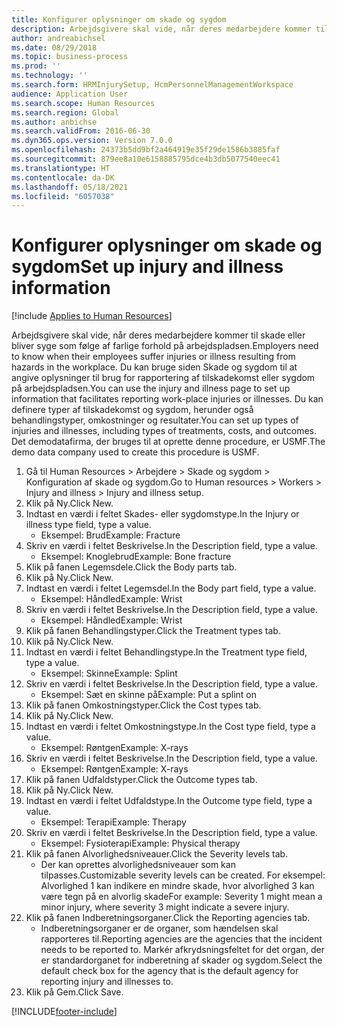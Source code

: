```yaml
---
title: Konfigurer oplysninger om skade og sygdom
description: Arbejdsgivere skal vide, når deres medarbejdere kommer til skade eller bliver syge som følge af farlige forhold på arbejdspladsen.
author: andreabichsel
ms.date: 08/29/2018
ms.topic: business-process
ms.prod: ''
ms.technology: ''
ms.search.form: HRMInjurySetup, HcmPersonnelManagementWorkspace
audience: Application User
ms.search.scope: Human Resources
ms.search.region: Global
ms.author: anbichse
ms.search.validFrom: 2016-06-30
ms.dyn365.ops.version: Version 7.0.0
ms.openlocfilehash: 24373b5dd9bf2a464919e35f29de1586b3885faf
ms.sourcegitcommit: 879ee8a10e6158885795dce4b3db5077540eec41
ms.translationtype: HT
ms.contentlocale: da-DK
ms.lasthandoff: 05/18/2021
ms.locfileid: "6057038"
---
```

# <a name="set-up-injury-and-illness-information"></a><span data-ttu-id="b77ae-103">Konfigurer oplysninger om skade og sygdom</span><span class="sxs-lookup"><span data-stu-id="b77ae-103">Set up injury and illness information</span></span>

[!include [Applies to Human Resources](../includes/applies-to-hr.md)]



<span data-ttu-id="b77ae-104">Arbejdsgivere skal vide, når deres medarbejdere kommer til skade eller bliver syge som følge af farlige forhold på arbejdspladsen.</span><span class="sxs-lookup"><span data-stu-id="b77ae-104">Employers need to know when their employees suffer injuries or illness resulting from hazards in the workplace.</span></span> <span data-ttu-id="b77ae-105">Du kan bruge siden Skade og sygdom til at angive oplysninger til brug for rapportering af tilskadekomst eller sygdom på arbejdspladsen.</span><span class="sxs-lookup"><span data-stu-id="b77ae-105">You can use the injury and illness page to set up information that facilitates reporting work-place injuries or illnesses.</span></span> <span data-ttu-id="b77ae-106">Du kan definere typer af tilskadekomst og sygdom, herunder også behandlingstyper, omkostninger og resultater.</span><span class="sxs-lookup"><span data-stu-id="b77ae-106">You can set up types of injuries and illnesses, including types of treatments, costs, and outcomes.</span></span> <span data-ttu-id="b77ae-107">Det demodatafirma, der bruges til at oprette denne procedure, er USMF.</span><span class="sxs-lookup"><span data-stu-id="b77ae-107">The demo data company used to create this procedure is USMF.</span></span>

1. <span data-ttu-id="b77ae-108">Gå til Human Resources > Arbejdere > Skade og sygdom > Konfiguration af skade og sygdom.</span><span class="sxs-lookup"><span data-stu-id="b77ae-108">Go to Human resources > Workers > Injury and illness > Injury and illness setup.</span></span>
2. <span data-ttu-id="b77ae-109">Klik på Ny.</span><span class="sxs-lookup"><span data-stu-id="b77ae-109">Click New.</span></span>
3. <span data-ttu-id="b77ae-110">Indtast en værdi i feltet Skades- eller sygdomstype.</span><span class="sxs-lookup"><span data-stu-id="b77ae-110">In the Injury or illness type field, type a value.</span></span>
    * <span data-ttu-id="b77ae-111">Eksempel: Brud</span><span class="sxs-lookup"><span data-stu-id="b77ae-111">Example: Fracture</span></span>  
4. <span data-ttu-id="b77ae-112">Skriv en værdi i feltet Beskrivelse.</span><span class="sxs-lookup"><span data-stu-id="b77ae-112">In the Description field, type a value.</span></span>
    * <span data-ttu-id="b77ae-113">Eksempel: Knoglebrud</span><span class="sxs-lookup"><span data-stu-id="b77ae-113">Example: Bone fracture</span></span>  
5. <span data-ttu-id="b77ae-114">Klik på fanen Legemsdele.</span><span class="sxs-lookup"><span data-stu-id="b77ae-114">Click the Body parts tab.</span></span>
6. <span data-ttu-id="b77ae-115">Klik på Ny.</span><span class="sxs-lookup"><span data-stu-id="b77ae-115">Click New.</span></span>
7. <span data-ttu-id="b77ae-116">Indtast en værdi i feltet Legemsdel.</span><span class="sxs-lookup"><span data-stu-id="b77ae-116">In the Body part field, type a value.</span></span>
    * <span data-ttu-id="b77ae-117">Eksempel: Håndled</span><span class="sxs-lookup"><span data-stu-id="b77ae-117">Example: Wrist</span></span>  
8. <span data-ttu-id="b77ae-118">Skriv en værdi i feltet Beskrivelse.</span><span class="sxs-lookup"><span data-stu-id="b77ae-118">In the Description field, type a value.</span></span>
    * <span data-ttu-id="b77ae-119">Eksempel: Håndled</span><span class="sxs-lookup"><span data-stu-id="b77ae-119">Example: Wrist</span></span>  
9. <span data-ttu-id="b77ae-120">Klik på fanen Behandlingstyper.</span><span class="sxs-lookup"><span data-stu-id="b77ae-120">Click the Treatment types tab.</span></span>
10. <span data-ttu-id="b77ae-121">Klik på Ny.</span><span class="sxs-lookup"><span data-stu-id="b77ae-121">Click New.</span></span>
11. <span data-ttu-id="b77ae-122">Indtast en værdi i feltet Behandlingstype.</span><span class="sxs-lookup"><span data-stu-id="b77ae-122">In the Treatment type field, type a value.</span></span>
    * <span data-ttu-id="b77ae-123">Eksempel: Skinne</span><span class="sxs-lookup"><span data-stu-id="b77ae-123">Example: Splint</span></span>  
12. <span data-ttu-id="b77ae-124">Skriv en værdi i feltet Beskrivelse.</span><span class="sxs-lookup"><span data-stu-id="b77ae-124">In the Description field, type a value.</span></span>
    * <span data-ttu-id="b77ae-125">Eksempel: Sæt en skinne på</span><span class="sxs-lookup"><span data-stu-id="b77ae-125">Example: Put a splint on</span></span>  
13. <span data-ttu-id="b77ae-126">Klik på fanen Omkostningstyper.</span><span class="sxs-lookup"><span data-stu-id="b77ae-126">Click the Cost types tab.</span></span>
14. <span data-ttu-id="b77ae-127">Klik på Ny.</span><span class="sxs-lookup"><span data-stu-id="b77ae-127">Click New.</span></span>
15. <span data-ttu-id="b77ae-128">Indtast en værdi i feltet Omkostningstype.</span><span class="sxs-lookup"><span data-stu-id="b77ae-128">In the Cost type field, type a value.</span></span>
    * <span data-ttu-id="b77ae-129">Eksempel: Røntgen</span><span class="sxs-lookup"><span data-stu-id="b77ae-129">Example: X-rays</span></span>  
16. <span data-ttu-id="b77ae-130">Skriv en værdi i feltet Beskrivelse.</span><span class="sxs-lookup"><span data-stu-id="b77ae-130">In the Description field, type a value.</span></span>
    * <span data-ttu-id="b77ae-131">Eksempel: Røntgen</span><span class="sxs-lookup"><span data-stu-id="b77ae-131">Example: X-rays</span></span>  
17. <span data-ttu-id="b77ae-132">Klik på fanen Udfaldstyper.</span><span class="sxs-lookup"><span data-stu-id="b77ae-132">Click the Outcome types tab.</span></span>
18. <span data-ttu-id="b77ae-133">Klik på Ny.</span><span class="sxs-lookup"><span data-stu-id="b77ae-133">Click New.</span></span>
19. <span data-ttu-id="b77ae-134">Indtast en værdi i feltet Udfaldstype.</span><span class="sxs-lookup"><span data-stu-id="b77ae-134">In the Outcome type field, type a value.</span></span>
    * <span data-ttu-id="b77ae-135">Eksempel: Terapi</span><span class="sxs-lookup"><span data-stu-id="b77ae-135">Example: Therapy</span></span>  
20. <span data-ttu-id="b77ae-136">Skriv en værdi i feltet Beskrivelse.</span><span class="sxs-lookup"><span data-stu-id="b77ae-136">In the Description field, type a value.</span></span>
    * <span data-ttu-id="b77ae-137">Eksempel: Fysioterapi</span><span class="sxs-lookup"><span data-stu-id="b77ae-137">Example: Physical therapy</span></span>  
21. <span data-ttu-id="b77ae-138">Klik på fanen Alvorlighedsniveauer.</span><span class="sxs-lookup"><span data-stu-id="b77ae-138">Click the Severity levels tab.</span></span>
    * <span data-ttu-id="b77ae-139">Der kan oprettes alvorlighedsniveauer som kan tilpasses.</span><span class="sxs-lookup"><span data-stu-id="b77ae-139">Customizable severity levels can be created.</span></span> <span data-ttu-id="b77ae-140">For eksempel: Alvorlighed 1 kan indikere en mindre skade, hvor alvorlighed 3 kan være tegn på en alvorlig skade</span><span class="sxs-lookup"><span data-stu-id="b77ae-140">For example: Severity 1 might mean a minor injury, where severity 3 might indicate a severe injury.</span></span>  
22. <span data-ttu-id="b77ae-141">Klik på fanen Indberetningsorganer.</span><span class="sxs-lookup"><span data-stu-id="b77ae-141">Click the Reporting agencies tab.</span></span>
    * <span data-ttu-id="b77ae-142">Indberetningsorganer er de organer, som hændelsen skal rapporteres til.</span><span class="sxs-lookup"><span data-stu-id="b77ae-142">Reporting agencies are the agencies that the incident needs to be reported to.</span></span> <span data-ttu-id="b77ae-143">Markér afkrydsningsfeltet for det organ, der er standardorganet for indberetning af skader og sygdom.</span><span class="sxs-lookup"><span data-stu-id="b77ae-143">Select the default check box for the agency that is the default agency for reporting injury and illnesses to.</span></span>  
23. <span data-ttu-id="b77ae-144">Klik på Gem.</span><span class="sxs-lookup"><span data-stu-id="b77ae-144">Click Save.</span></span>



[!INCLUDE[footer-include](../includes/footer-banner.md)]
